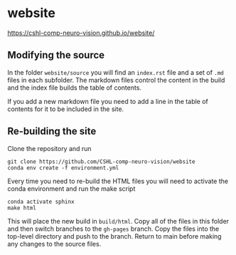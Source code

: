# website

https://cshl-comp-neuro-vision.github.io/website/

## Modifying the source

In the folder `website/source` you will find an `index.rst` file and a set of `.md` files in each subfolder. The markdown files control the content in the build and the index file builds the table of contents.

If you add a new markdown file you need to add a line in the table of contents for it to be included in the site.

## Re-building the site

Clone the repository and run
```
git clone https://github.com/CSHL-comp-neuro-vision/website
conda env create -f environment.yml
```

Every time you need to re-build the HTML files you will need to activate the conda environment and run the make script

```
conda activate sphinx
make html
```

This will place the new build in `build/html`. Copy all of the files in this folder and then switch branches to the `gh-pages` branch. Copy the files into the top-level directory and push to the branch. Return to main before making any changes to the source files.
